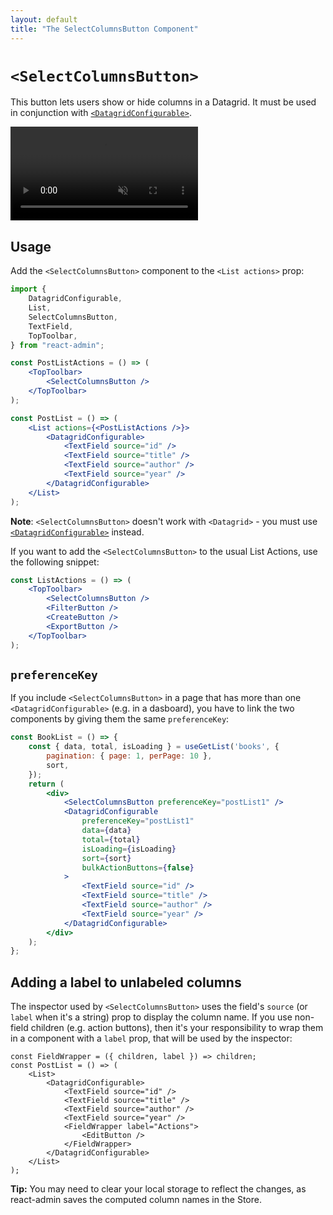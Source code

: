 ```yaml
---
layout: default
title: "The SelectColumnsButton Component"
---
```


# `<SelectColumnsButton>`

This button lets users show or hide columns in a Datagrid. It must be used in conjunction with [`<DatagridConfigurable>`](./Datagrid.md#configurable).

<video controls autoplay playsinline muted loop>
  <source src="./img/SelectColumnsButton.webm" type="video/webm"/>
  <source src="./img/SelectColumnsButton.mp4" type="video/mp4"/>
  Your browser does not support the video tag.
</video>


## Usage 

Add the `<SelectColumnsButton>` component to the `<List actions>` prop:
 
```jsx
import {
    DatagridConfigurable,
    List,
    SelectColumnsButton,
    TextField,
    TopToolbar,
} from "react-admin";

const PostListActions = () => (
    <TopToolbar>
        <SelectColumnsButton />
    </TopToolbar>
);

const PostList = () => (
    <List actions={<PostListActions />}>
        <DatagridConfigurable>
            <TextField source="id" />
            <TextField source="title" />
            <TextField source="author" />
            <TextField source="year" />
        </DatagridConfigurable>
    </List>
);
```

**Note**: `<SelectColumnsButton>` doesn't work with `<Datagrid>` - you must use [`<DatagridConfigurable>`](./Datagrid.md#configurable) instead.

If you want to add the `<SelectColumnsButton>` to the usual List Actions, use the following snippet:

```jsx
const ListActions = () => (
    <TopToolbar>
        <SelectColumnsButton />
        <FilterButton />
        <CreateButton />
        <ExportButton />
    </TopToolbar>
);
```

## `preferenceKey`

If you include `<SelectColumnsButton>` in a page that has more than one `<DatagridConfigurable>` (e.g. in a dasboard), you have to link the two components by giving them the same `preferenceKey`:

```jsx
const BookList = () => {
    const { data, total, isLoading } = useGetList('books', {
        pagination: { page: 1, perPage: 10 },
        sort,
    });
    return (
        <div>
            <SelectColumnsButton preferenceKey="postList1" />
            <DatagridConfigurable
                preferenceKey="postList1"
                data={data}
                total={total}
                isLoading={isLoading}
                sort={sort}
                bulkActionButtons={false}
            >
                <TextField source="id" />
                <TextField source="title" />
                <TextField source="author" />
                <TextField source="year" />
            </DatagridConfigurable>
        </div>
    );
};
```

## Adding a label to unlabeled columns

The inspector used by `<SelectColumnsButton>` uses the field's `source` (or `label` when it's a string) prop to display the column name. If you use non-field children (e.g. action buttons), then it's your responsibility to wrap them in a component with a `label` prop, that will be used by the inspector:

```tsx
const FieldWrapper = ({ children, label }) => children;
const PostList = () => (
    <List>
        <DatagridConfigurable>
            <TextField source="id" />
            <TextField source="title" />
            <TextField source="author" />
            <TextField source="year" />
            <FieldWrapper label="Actions">
                <EditButton />
            </FieldWrapper>
        </DatagridConfigurable>
    </List>
);
```

**Tip:** You may need to clear your local storage to reflect the changes, as react-admin saves the computed column names in the Store.